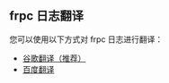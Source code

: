 ## frpc 日志翻译

您可以使用以下方式对 frpc 日志进行翻译：

+ [谷歌翻译（推荐）](https://translate.google.cn/#view=home&op=translate&sl=en&tl=zh-CN)
+ [百度翻译](https://fanyi.baidu.com/)
